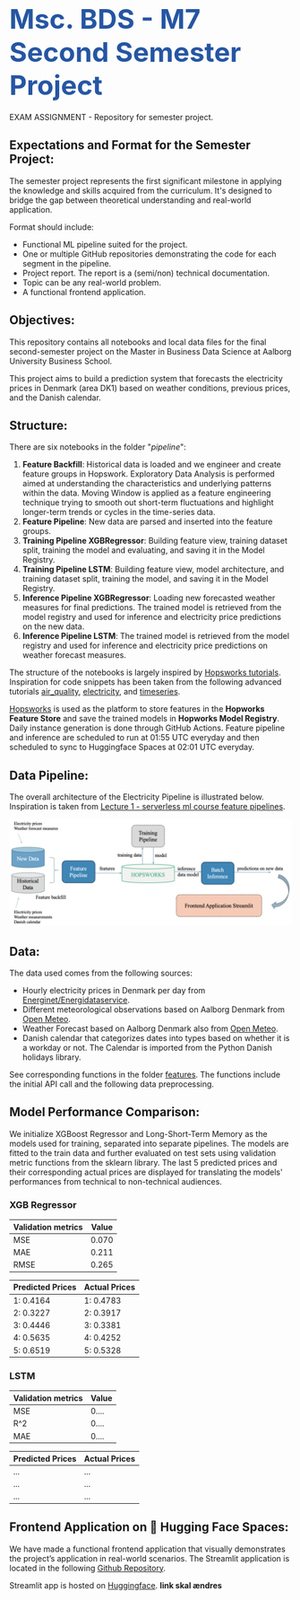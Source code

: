 # <span style="font-width:bold; font-size: 3rem; color:#2656a3;">**Msc. BDS - M7 Second Semester Project** 
EXAM ASSIGNMENT - Repository for semester project.

## Expectations and Format for the Semester Project:
The semester project represents the first significant milestone in applying the knowledge and skills acquired from the curriculum. It's designed to bridge the gap between theoretical understanding and real-world application.

Format should include:
- Functional ML pipeline suited for the project.
- One or multiple GitHub repositories demonstrating the code for each segment in the pipeline.
- Project report. The report is a (semi/non) technical documentation.
- Topic can be any real-world problem. 
- A functional frontend application.

## Objectives:
This repository contains all notebooks and local data files for the final second-semester project on the Master in Business Data Science at Aalborg University Business School.

This project aims to build a prediction system that forecasts the electricity prices in Denmark (area DK1) based on weather conditions, previous prices, and the Danish calendar.

## Structure:
There are six notebooks in the folder "*pipeline*":

1. **Feature Backfill**: Historical data is loaded and we engineer and create feature groups in Hopswork. Exploratory Data Analysis is performed aimed at understanding the characteristics and underlying patterns within the data. Moving Window is applied as a feature engineering technique trying to smooth out short-term fluctuations and highlight longer-term trends or cycles in the time-series data.
2. **Feature Pipeline**: New data are parsed and inserted into the feature groups.
3. **Training Pipeline XGBRegressor**: Building feature view, training dataset split, training the model and evaluating, and saving it in the Model Registry.
4. **Training Pipeline LSTM**: Building feature view, model architecture, and training dataset split, training the model, and saving it in the Model Registry.
5. **Inference Pipeline XGBRegressor**: Loading new forecasted weather measures for final predictions. The trained model is retrieved from the model registry and used for inference and electricity price predictions on the new data.
6. **Inference Pipeline LSTM**: The trained model is retrieved from the model registry and used for inference and electricity price predictions on weather forecast measures.

The structure of the notebooks is largely inspired by [Hopsworks tutorials](https://github.com/logicalclocks/hopsworks-tutorials).
Inspiration for code snippets has been taken from the following advanced tutorials [air_quality](https://github.com/logicalclocks/hopsworks-tutorials/tree/master/advanced_tutorials/air_quality), [electricity](https://github.com/logicalclocks/hopsworks-tutorials/tree/master/advanced_tutorials/electricity), and [timeseries](https://github.com/logicalclocks/hopsworks-tutorials/tree/master/advanced_tutorials/timeseries).

[Hopsworks](https://www.hopsworks.ai) is used as the platform to store features in the **Hopworks Feature Store** and save the trained models in **Hopworks Model Registry**. Daily instance generation is done through GitHub Actions. Feature pipeline and inference are scheduled to run at 01:55 UTC everyday and then scheduled to sync to Huggingface Spaces at 02:01 UTC everyday.

## Data Pipeline:
The overall architecture of the Electricity Pipeline is illustrated below. Inspiration is taken from [Lecture 1 - serverless ml course feature pipelines](https://drive.google.com/file/d/1L8DHGC5xo0NlNe8xfh4xf4NZV1CEGBA6/view). 

![electricity_pipeline.png](images/electricity_pipeline.png)

## Data:
The data used comes from the following sources:

- Hourly electricity prices in Denmark per day from [Energinet/Energidataservice](https://www.energidataservice.dk).
- Different meteorological observations based on Aalborg Denmark from [Open Meteo](https://www.open-meteo.com).
- Weather Forecast based on Aalborg Denmark also from [Open Meteo](https://www.open-meteo.com).
- Danish calendar that categorizes dates into types based on whether it is a workday or not. The Calendar is imported from the Python Danish holidays library.

See corresponding functions in the folder [features](https://github.com/tobiasmj97/bds_m7_second-semester-project/tree/main/features). The functions include the initial API call and the following data preprocessing.

## Model Performance Comparison:
We initialize XGBoost Regressor and Long-Short-Term Memory as the models used for training, separated into separate pipelines. 
The models are fitted to the train data and further evaluated on test sets using validation metric functions from the sklearn library. The last 5 predicted prices and their corresponding actual prices are displayed for translating the models' performances from technical to non-technical audiences. 

### XGB Regressor 
| Validation metrics   | Value    |  
|----------------------|----------|
| MSE                  | 0.070    |
| MAE                  | 0.211    |
| RMSE                 | 0.265    |

| Predicted Prices | Actual Prices |  
|------------------|---------------|
| 1: 0.4164        | 1: 0.4783     |
| 2: 0.3227        | 2: 0.3917     |
| 3: 0.4446        | 3: 0.3381     |
| 4: 0.5635        | 4: 0.4252     |
| 5: 0.6519        | 5: 0.5328     |

### LSTM
| Validation metrics   | Value    |  
|----------------------|----------|
| MSE                  | 0....    |
| R^2                  | 0....    |
| MAE                  | 0....    |

| Predicted Prices | Actual Prices |  
|------------------|---------------|
| ...              | ...           |
| ...              | ...           |
| ...              | ...           |

## Frontend Application on 🤗 Hugging Face Spaces:
We have made a functional frontend application that visually demonstrates the project’s application in real-world scenarios. The Streamlit application is located in the following [Github Repository](https://github.com/tobiasmj97/bds_m7_second-semester-project_streamlit).

Streamlit app is hosted on [Huggingface](https://huggingface.co/spaces/Camillahannesbo/Electricity_price). **link skal ændres**
